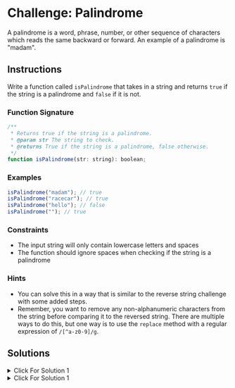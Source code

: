 # Challenge: Palindrome

A palindrome is a word, phrase, number, or other sequence of characters which reads the same backward or forward. An example of a palindrome is "madam".

## Instructions

Write a function called `isPalindrome` that takes in a string and returns `true` if the string is a palindrome and `false` if it is not.

### Function Signature

```js
/**
 * Returns true if the string is a palindrome.
 * @param str The string to check.
 * @returns True if the string is a palindrome, false otherwise.
 */
function isPalindrome(str: string): boolean;
```

### Examples

```js
isPalindrome("madam"); // true
isPalindrome("racecar"); // true
isPalindrome("hello"); // false
isPalindrome(""); // true
```

### Constraints

- The input string will only contain lowercase letters and spaces
- The function should ignore spaces when checking if the string is a palindrome

### Hints

- You can solve this in a way that is similar to the reverse string challenge with some added steps.
- Remember, you want to remove any non-alphanumeric characters from the string before comparing it to the reversed string. There are multiple ways to do this, but one way is to use the `replace` method with a regular expression of `/[^a-z0-9]/g`.

## Solutions

<details markdown="1">
  <summary>Click For Solution 1</summary>

This solution does not use a regular express to strip out non-alphanumeric characters. There are a few ways to do this. We are going to create some helper functions to make it easier.

```js
export function isPalindrome(str: string): boolean {
  const formattedStr = removeNonAlphanumeric(str.toLocaleLowerCase());
  const reversedStr = reverseString(formattedStr);
  return formattedStr === reversedStr;
}

function removeNonAlphanumeric(str: string): string {
  let formattedStr = '';
  for (let i = 0; i < str.length; i++) {
    const char = str[i];
    if (isAlphaNumeric(char)) {
      formattedStr += char;
    }
  }
  return formattedStr;
}

function isAlphaNumeric(char: string): boolean {
  const code = char.charCodeAt(0);
  return (
    (code >= '0'.charCodeAt(0) && code <= '9'.charCodeAt(0)) || // Numbers 0-9
    (code >= 'a'.charCodeAt(0) && code <= 'z'.charCodeAt(0)) // Lowercase letters a-z
  );
}

function reverseString(str: string): string {
  let reversed = '';
  for (let i = str.length - 1; i >= 0; i--) {
    reversed += str[i];
  }
  return reversed;
}
```

### Explanation

- Create a helper function called `removeNonAlphanumeric` that takes in a string and returns a new string with all non-alphanumeric characters removed. We do this by looping through the string and checking if each character is alphanumeric with another helper function called `isAlphaNumeric`.

- In the `isAlphaNumeric` function, we use the `charCodeAt` method to get the character code of the character. We then check if the character code is between the character codes for 0-9, or if it is between the character codes for a-z. If it is, we return `true`. If it is not, we return `false`.

- Once we have a string with only alphanumeric characters, we can reverse it and compare it to the original string to see if it is a palindrome.

</details>

<details markdown="1">
  <summary>Click For Solution 1</summary>

Using `replace` with a regular expression is the easiest way to solve this challenge.

```js
export function isPalindrome(str: string): boolean {
  const formattedStr = str.toLocaleLowerCase().replace(/[^a-z0-9]/g, '');
  const reversedStr = formattedStr.split('').reverse().join('');
  return formattedStr === reversedStr;
}
```

### Explanation

- Take the input string and make it lowercase.
- Use the `replace` method with a regular expression to remove any non-alphanumeric characters from the string. That way we can compare the string without worrying about spaces or punctuation, such as 'racecar' and 'race car'.
- Store the result in a variable called `formattedStr`.
- Reverse the string, just like we did in the last challenge.
- Compare the original string to the reversed string and return the result. If it is a palindrome, the two strings will be equal, so we return `true`. If it is not a palindrome, the two strings will not be equal, so we return `false`.

</details>
